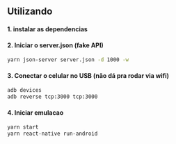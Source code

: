 ## Utilizando

#### 1. instalar as dependencias

#### 2. Iniciar o server.json (fake API)
```bash
yarn json-server server.json -d 1000 -w
```

#### 3. Conectar o celular no USB (não dá pra rodar via wifi)

```bash
adb devices
adb reverse tcp:3000 tcp:3000
```
#### 4. Iniciar emulacao
```bash
yarn start
yarn react-native run-android
```